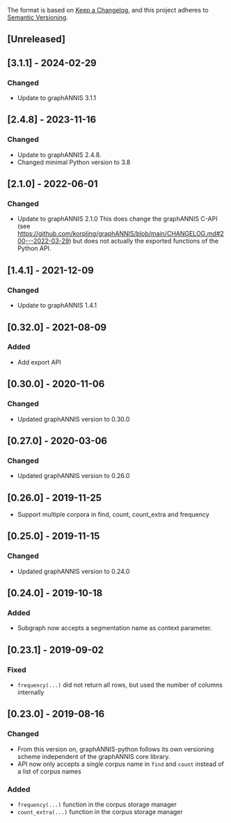 The format is based on [Keep a Changelog](https://keepachangelog.com/en/1.0.0/),
and this project adheres to [Semantic Versioning](https://semver.org/spec/v2.0.0.html).

## [Unreleased]

## [3.1.1] - 2024-02-29 

### Changed

- Update to graphANNIS 3.1.1

## [2.4.8] - 2023-11-16 

### Changed

- Update to graphANNIS 2.4.8.
- Changed minimal Python version to 3.8

## [2.1.0] - 2022-06-01 

### Changed

- Update to graphANNIS 2.1.0 This does change the graphANNIS C-API (see
  <https://github.com/korpling/graphANNIS/blob/main/CHANGELOG.md#200---2022-03-29>)
  but does not actually the exported functions of the Python API.

## [1.4.1] - 2021-12-09 

### Changed

- Update to graphANNIS 1.4.1

## [0.32.0] - 2021-08-09 

### Added

- Add export API

## [0.30.0] - 2020-11-06 

### Changed

- Updated graphANNIS version to 0.30.0

## [0.27.0] - 2020-03-06 

### Changed

- Updated graphANNIS version to 0.26.0

## [0.26.0] - 2019-11-25 

- Support multiple corpora in find, count, count\_extra and frequency

## [0.25.0] - 2019-11-15 

### Changed

- Updated graphANNIS version to 0.24.0

## [0.24.0] - 2019-10-18 

### Added

- Subgraph now accepts a segmentation name as context parameter.

## [0.23.1] - 2019-09-02 

### Fixed

-  `frequency(...)` did not return all rows, but used the number of columns internally

## [0.23.0] - 2019-08-16 

### Changed

-  From this version on, graphANNIS-python follows its own versioning scheme independent of the graphANNIS core library.
-  API now only accepts a single corpus name in `find` and `count` instead of a list of corpus names

### Added

- `frequency(...)` function in the corpus storage manager
- `count_extra(...)` function in the corpus storage manager
